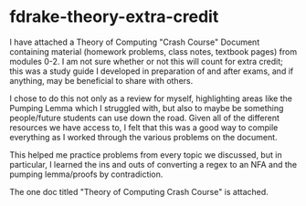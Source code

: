 # fdrake-theory-extra-credit

I have attached a Theory of Computing "Crash Course" Document containing material (homework problems, class notes, textbook pages) from modules 0-2.
I am not sure whether or not this will count for extra credit; this was a study guide I developed in preparation of and after exams, and if anything, may be beneficial to share with others.

I chose to do this not only as a review for myself, highlighting areas like the Pumping Lemma which I struggled with, but also to maybe be something people/future students can use down the road.
Given all of the different resources we have access to, I felt that this was a good way to compile everything as I worked through the various problems on the document.

This helped me practice problems from every topic we discussed, but in particular, I learned the ins and outs of converting a regex to an NFA and the pumping lemma/proofs by contradiction.

The one doc titled "Theory of Computing Crash Course" is attached.
